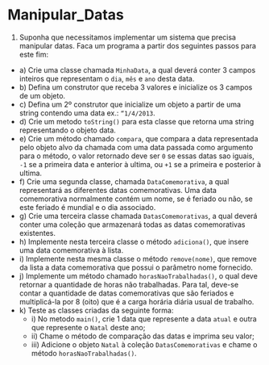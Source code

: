 # Manipular_Datas
1. Suponha que necessitamos implementar um sistema que precisa manipular
datas. Faca um programa a partir dos seguintes passos para este fim:
* a) Crie uma classe chamada `MinhaData`, a qual deverá conter 3 campos inteiros
que representam o `dia`, `mês` e `ano` desta data.
* b) Defina um construtor que receba 3 valores e inicialize os 3 campos de um
objeto.
* c) Defina um 2º construtor que inicialize um objeto a partir de uma string
contendo uma data ex.: `“1/4/2013`.
* d) Crie um metodo `toString()` para esta classe que retorna uma string representando
o objeto data.
* e) Crie um método chamado `compara`, que compara a data representada pelo objeto
alvo da chamada com uma data passada como argumento para o método, o valor
retornado deve ser `0` se essas datas sao iguais, `-1` se a primeira data e anterior à
ultima, ou `+1` se a primeira e posterior à ultima.
* f) Crie uma segunda classe, chamada `DataComemorativa`, a qual representará as
diferentes datas comemorativas. Uma data comemorativa normalmente contém
um nome, se é feriado ou não, se este feriado é mundial e o dia associado.
* g) Crie uma terceira classe chamada `DatasComemorativas`, a qual deverá conter
uma coleção que armazenará todas as datas comemorativas existentes.
* h) Implemente nesta terceira classe o método `adiciona()`, que insere uma data
comemorativa à lista.
* i) Implemente nesta mesma classe o método `remove(nome)`, que remove da lista a
data comemorativa que possui o parâmetro nome fornecido.
* j) Implemente um método chamado `horasNaoTrabalhadas()`, o qual deve retornar a
quantidade de horas não trabalhadas. Para tal, deve-se contar a quantidade de
datas comemorativas que são feriados e multiplicá-la por 8 (oito) que é a carga
horária diária usual de trabalho.
* k) Teste as classes criadas da seguinte forma:
  * i) No metodo `main()`, crie 1 data que represente a data `atual` e outra que represente o `Natal` deste ano;
  * ii) Chame o método de comparação das datas e imprima seu valor;
  * iii) Adicione o objeto `Natal` à coleção `DatasComemorativas` e chame o método `horasNaoTrabalhadas()`.
